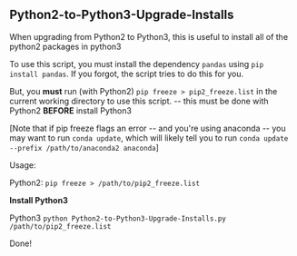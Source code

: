 Python2-to-Python3-Upgrade-Installs
---

When upgrading from Python2 to Python3, this is useful to install all of the python2 packages in python3

To use this script, you must install the dependency `pandas` using `pip install pandas`.
If you forgot, the script tries to do this for you.

But, you **must** run (with Python2) `pip freeze > pip2_freeze.list` in the current working directory to use this script.
  -- this must be done with Python2 **BEFORE** install Python3

[Note that if pip freeze flags an error -- and you're using anaconda -- you may want to run `conda update`, which will likely tell you to run `conda update --prefix /path/to/anaconda2 anaconda`]

Usage:

Python2: `pip freeze > /path/to/pip2_freeze.list`

**Install Python3**

Python3 `python Python2-to-Python3-Upgrade-Installs.py /path/to/pip2_freeze.list`

Done!
